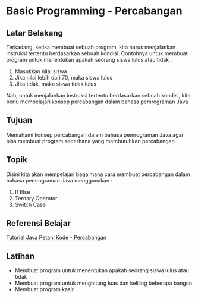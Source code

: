 # Basic Programming - Percabangan

## Latar Belakang

Terkadang, ketika membuat sebuah program, kita harus menjalankan instruksi tertentu berdasarkan sebuah kondisi. Contohnya untuk membuat program untuk menentukan apakah seorang siswa lulus atau tidak :

1. Masukkan nilai siswa
2. Jika nilai lebih dari 70, maka siswa lulus
3. Jika tidak, maka siswa tidak lulus

Nah, untuk menjalankan instruksi tertentu berdasarkan sebuah kondisi, kita perlu mempelajari konsep percabangan dalam bahasa pemrograman Java

## Tujuan

Memahami konsep percabangan dalam bahasa pemrograman Java agar bisa membuat program sederhana yang membutuhkan percabangan

## Topik

Disini kita akan mempelajari bagaimana cara membuat percabangan dalam bahasa pemrograman Java menggunakan :

1. If Else
2. Ternary Operator
3. Switch Case

## Referensi Belajar

[Tutorial Java Petani Kode - Percabangan](https://www.petanikode.com/java-percabangan/)

## Latihan

- Membuat program untuk menentukan apakah seorang siswa lulus atau tidak
- Membuat program untuk menghitung luas dan keliling beberapa bangun
- Membuat program kasir
